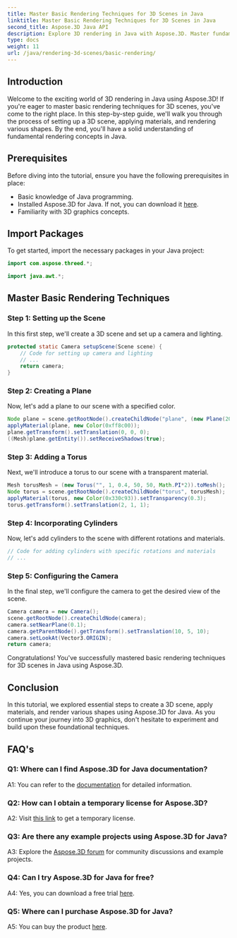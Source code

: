 ```yaml
---
title: Master Basic Rendering Techniques for 3D Scenes in Java
linktitle: Master Basic Rendering Techniques for 3D Scenes in Java
second_title: Aspose.3D Java API
description: Explore 3D rendering in Java with Aspose.3D. Master fundamental techniques, set up scenes, and render shapes seamlessly. Elevate your Java programming skills in 3D graphics.
type: docs
weight: 11
url: /java/rendering-3d-scenes/basic-rendering/
---
```

## Introduction

Welcome to the exciting world of 3D rendering in Java using Aspose.3D! If you're eager to master basic rendering techniques for 3D scenes, you've come to the right place. In this step-by-step guide, we'll walk you through the process of setting up a 3D scene, applying materials, and rendering various shapes. By the end, you'll have a solid understanding of fundamental rendering concepts in Java.

## Prerequisites

Before diving into the tutorial, ensure you have the following prerequisites in place:

- Basic knowledge of Java programming.
- Installed Aspose.3D for Java. If not, you can download it [here](https://releases.aspose.com/3d/java/).
- Familiarity with 3D graphics concepts.

## Import Packages

To get started, import the necessary packages in your Java project:

```java
import com.aspose.threed.*;

import java.awt.*;
```

## Master Basic Rendering Techniques

### Step 1: Setting up the Scene

In this first step, we'll create a 3D scene and set up a camera and lighting.

```java
protected static Camera setupScene(Scene scene) {
    // Code for setting up camera and lighting
    // ...
    return camera;
}
```

### Step 2: Creating a Plane

Now, let's add a plane to our scene with a specified color.

```java
Node plane = scene.getRootNode().createChildNode("plane", (new Plane(20, 20)).toMesh());
applyMaterial(plane, new Color(0xff8c00));
plane.getTransform().setTranslation(0, 0, 0);
((Mesh)plane.getEntity()).setReceiveShadows(true);
```

### Step 3: Adding a Torus

Next, we'll introduce a torus to our scene with a transparent material.

```java
Mesh torusMesh = (new Torus("", 1, 0.4, 50, 50, Math.PI*2)).toMesh();
Node torus = scene.getRootNode().createChildNode("torus", torusMesh);
applyMaterial(torus, new Color(0x330c93)).setTransparency(0.3);
torus.getTransform().setTranslation(2, 1, 1);
```

### Step 4: Incorporating Cylinders

Now, let's add cylinders to the scene with different rotations and materials.

```java
// Code for adding cylinders with specific rotations and materials
// ...
```

### Step 5: Configuring the Camera

In the final step, we'll configure the camera to get the desired view of the scene.

```java
Camera camera = new Camera();
scene.getRootNode().createChildNode(camera);
camera.setNearPlane(0.1);
camera.getParentNode().getTransform().setTranslation(10, 5, 10);
camera.setLookAt(Vector3.ORIGIN);
return camera;
```

Congratulations! You've successfully mastered basic rendering techniques for 3D scenes in Java using Aspose.3D.

## Conclusion

In this tutorial, we explored essential steps to create a 3D scene, apply materials, and render various shapes using Aspose.3D for Java. As you continue your journey into 3D graphics, don't hesitate to experiment and build upon these foundational techniques.

## FAQ's

### Q1: Where can I find Aspose.3D for Java documentation?

A1: You can refer to the [documentation](https://reference.aspose.com/3d/java/) for detailed information.

### Q2: How can I obtain a temporary license for Aspose.3D?

A2: Visit [this link](https://purchase.aspose.com/temporary-license/) to get a temporary license.

### Q3: Are there any example projects using Aspose.3D for Java?

A3: Explore the [Aspose.3D forum](https://forum.aspose.com/c/3d/18) for community discussions and example projects.

### Q4: Can I try Aspose.3D for Java for free?

A4: Yes, you can download a free trial [here](https://releases.aspose.com/).

### Q5: Where can I purchase Aspose.3D for Java?

A5: You can buy the product [here](https://purchase.aspose.com/buy).
